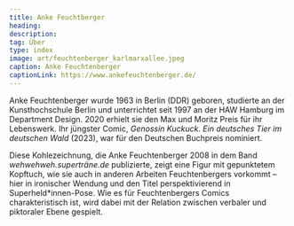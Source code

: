 ```yaml
---
title: Anke Feuchtberger
heading:
description: 
tag: Über
type: index
image: art/feuchtenberger_karlmarxallee.jpeg
caption: Anke Feuchtenberger
captionLink: https://www.ankefeuchtenberger.de/
---
```


Anke Feuchtenberger wurde 1963 in Berlin (DDR) geboren, studierte an der Kunsthochschule Berlin und unterrichtet seit 1997 an der HAW Hamburg im Department Design. 2020 erhielt sie den Max und Moritz Preis für ihr Lebenswerk. Ihr jüngster Comic, _Genossin Kuckuck. Ein deutsches Tier im deutschen Wald_ (2023), war für den Deutschen Buchpreis nominiert.

Diese Kohlezeichnung, die Anke Feuchtenberger 2008 in dem Band _wehwehweh.superträne.de_ publizierte, zeigt eine Figur mit gepunktetem Kopftuch, wie sie auch in anderen Arbeiten Feuchtenbergers vorkommt – hier in ironischer Wendung und den Titel perspektivierend in Superheld*innen-Pose. Wie es für Feuchtenbergers Comics charakteristisch ist, wird dabei mit der Relation zwischen verbaler und piktoraler Ebene gespielt.
